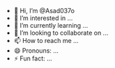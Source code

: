 - 👋 Hi, I’m @Asad037o
- 👀 I’m interested in ...
- 🌱 I’m currently learning ...
- 💞️ I’m looking to collaborate on ...
- 📫 How to reach me ...
- 😄 Pronouns: ...
- ⚡ Fun fact: ...

<!---
Asad037o/Asad037o is a ✨ special ✨ repository because its `README.md` (this file) appears on your GitHub profile.
You can click the Preview link to take a look at your changes.
--->
